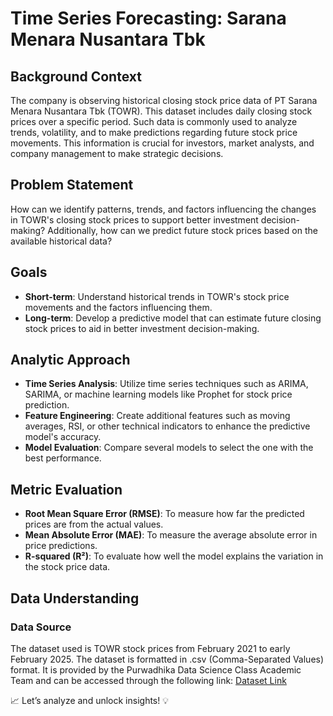 # Time Series Forecasting: Sarana Menara Nusantara Tbk

## Background Context
The company is observing historical closing stock price data of PT Sarana Menara Nusantara Tbk (TOWR). This dataset includes daily closing stock prices over a specific period. Such data is commonly used to analyze trends, volatility, and to make predictions regarding future stock price movements. This information is crucial for investors, market analysts, and company management to make strategic decisions.

## Problem Statement
How can we identify patterns, trends, and factors influencing the changes in TOWR's closing stock prices to support better investment decision-making? Additionally, how can we predict future stock prices based on the available historical data?

## Goals
- **Short-term**: Understand historical trends in TOWR's stock price movements and the factors influencing them.
- **Long-term**: Develop a predictive model that can estimate future closing stock prices to aid in better investment decision-making.

## Analytic Approach
- **Time Series Analysis**: Utilize time series techniques such as ARIMA, SARIMA, or machine learning models like Prophet for stock price prediction.
- **Feature Engineering**: Create additional features such as moving averages, RSI, or other technical indicators to enhance the predictive model's accuracy.
- **Model Evaluation**: Compare several models to select the one with the best performance.

## Metric Evaluation
- **Root Mean Square Error (RMSE)**: To measure how far the predicted prices are from the actual values.
- **Mean Absolute Error (MAE)**: To measure the average absolute error in price predictions.
- **R-squared (R²)**: To evaluate how well the model explains the variation in the stock price data.

## Data Understanding
### Data Source
The dataset used is TOWR stock prices from February 2021 to early February 2025. The dataset is formatted in .csv (Comma-Separated Values) format. It is provided by the Purwadhika Data Science Class Academic Team and can be accessed through the following link:
[Dataset Link](#)

📈 Let’s analyze and unlock insights! 💡
